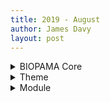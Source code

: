 ```yaml
---
title: 2019 - August
author: James Davy
layout: post
--- 
```


<details><summary>BIOPAMA Core</summary>

<ul>
<li>08-20 - James Davy - Merge branch 'master' of https://github.com/James Davy/BIOPAMA-RIS-Core
<li>08-20 - James Davy - removing files
<li>08-20 - James Davy - Create test.html
<li>08-20 - James Davy - Added auto generation of all logs for the 3 repos
<li>08-20 - James Davy - Added auto generation of all logs for the 3 repos
<li>08-20 - James Davy - Added auto generation of all logs for the 3 repos
<li>08-20 - James Davy - Added auto generation of all logs for the 3 repos
<li>08-20 - James Davy - Added auto generation of all logs for the 3 repos
<li>08-19 - James Davy - updated log file format
<li>08-19 - James Davy - Update 2019-08-19-August-Changes.md
<li>08-19 - James Davy - updated log name for compatability
<li>08-19 - James Davy - updated changelog for automated log generation
<li>08-16 - James Davy - adding more docs
<li>08-16 - James Davy - adding more docs
<li>08-16 - James Davy - adding more docs
<li>08-16 - James Davy - adding more docs
<li>08-16 - James Davy - added sections correctly
<li>08-16 - James Davy - added sections correctly
<li>08-16 - James Davy - added sections correctly
<li>08-16 - James Davy - added sections correctly
<li>08-16 - James Davy - added wave
<li>08-16 - James Davy - document section added
<li>08-16 - James Davy - fixed doc path
<li>08-16 - James Davy - updated docs
<li>08-16 - James Davy - updated changelogs
<li>08-16 - James Davy - updating changelog
<li>08-16 - James Davy - updated tools section
<li>08-16 - James Davy - added cover photo
<li>08-16 - James Davy - fix intro link
<li>08-16 - James Davy - updating intro text
<li>08-16 - James Davy - added new section and some css changes
<li>08-16 - James Davy - fixed css error
<li>08-16 - James Davy - more jekyll changes
<li>08-16 - James Davy - first changes to custom docs theme
<li>08-16 - James Davy - new jekyll theme
<li>08-16 - James Davy - Update README.md
<li>08-14 - James Davy - Delete CNAME
<li>08-14 - James Davy - Update CNAME
<li>08-14 - James Davy - Update CNAME
<li>08-14 - James Davy - Create CNAME
<li>08-14 - James Davy - Set theme jekyll-theme-time-machine
<li>08-14 - James Davy - Create index.md
<li>08-14 - James Davy - Set theme jekyll-theme-time-machine
<li>08-09 - James Davy - Update README.md
<li>08-09 - James Davy - Update README.md
<li>08-09 - James Davy - Update README.md
<li>08-09 - James Davy - Update README.md
<li>08-09 - James Davy - Update .gitignore
<li>08-09 - James Davy - deleted files
<li>08-09 - James Davy - added composer files
<li>08-09 - James Davy - Update .gitignore
<li>08-09 - James Davy - Update README.md
<li>08-09 - James Davy - Delete DEFAULT_map_settings.js
<li>08-09 - James Davy - Create DEFAULT_map_settings.js
<li>08-09 - James Davy - Update README.md
<li>08-09 - James Davy - Update README.md
<li>08-09 - James Davy - Update README.md
<li>08-09 - James Davy - Create DEFAULT_map_settings.js
<li>08-09 - James Davy - Update .gitignore
<li>08-09 - James Davy - Initial commit</ul></details>

<details><summary>Theme</summary>

<ul>
<li>08-19 - James Davy - improved sorting by year in indicators
<li>08-19 - James Davy - fixed bug that prevented indicator charts from appearing sometimes
<li>08-19 - James Davy - fixed indicator scope descriptions so they can show full HTML
<li>08-19 - James Davy - added legend title to layers added in specific scopes too
<li>08-19 - James Davy - fixed title of indicator card when no scope is selected
<li>08-14 - James Davy - adjusted empty footer in menu
<li>08-14 - James Davy - adjusted policy node style
<li>08-14 - James Davy - changed the Priority Actions views to the display policies and targets
<li>08-12 - James Davy - Merge branch 'master' of https://github.com/James Davy/bootstrap_barrio_biopama
<li>08-12 - James Davy - added better css for nested fields, fixed map interaction issue for PA's
<li>08-09 - James Davy - updated the custom settings path
<li>08-09 - James Davy - Update README.md
<li>08-09 - James Davy - Changed the JS to REQUIRE a seperate file hosted outside the GIT repo to allow regions to customise their RIS
<li>08-08 - James Davy - Major version update.</ul></details>

<details><summary>Module</summary>

<ul>
<li>08-14 - James Davy - lib fix
<li>08-14 - James Davy - Merge branch 'master' of https://github.com/James Davy/biopama_form_hooks
<li>08-14 - James Davy - added policy form hook
<li>08-14 - James Davy - adding policy form hooks
<li>08-14 - James Davy - adding policy form hooks
<li>08-08 - James Davy - mjor version update!</ul></details>

